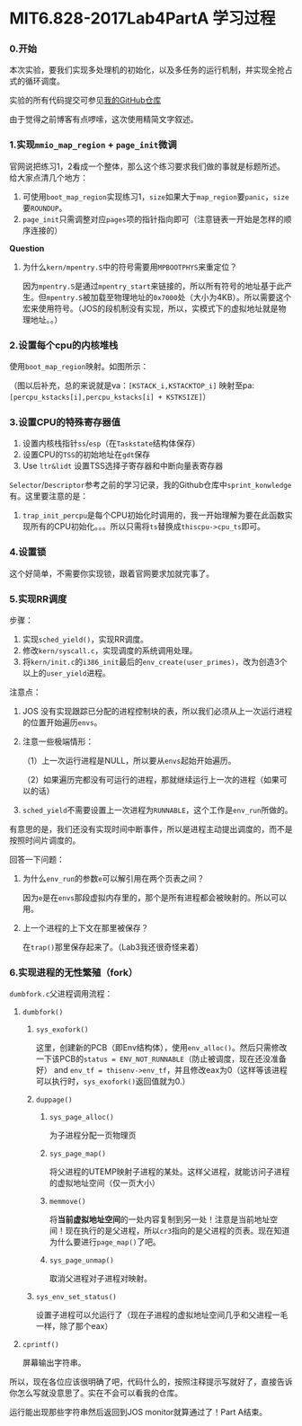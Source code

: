 # MIT6.828-2017Lab4PartA 学习过程

### 0.开始

本次实验，要我们实现多处理机的初始化，以及多任务的运行机制，并实现全抢占式的循环调度。

实验的所有代码提交可参见[我的GitHub仓库](https://github.com/astzls213/MIT6.828-2017Lab)

由于觉得之前博客有点啰嗦，这次使用精简文字叙述。

### 1.实现`mmio_map_region` + `page_init`微调

官网说把练习1，2看成一个整体，那么这个练习要求我们做的事就是标题所述。给大家点清几个地方：

1. 可使用`boot_map_region`实现练习1，`size`如果大于`map_region`要`panic`，`size`要`ROUNDUP`。
2. `page_init`只需调整对应`pages`项的指针指向即可（注意链表一开始是怎样的顺序连接的）

**Question**

1. 为什么`kern/mpentry.S`中的符号需要用`MPBOOTPHYS`来重定位？

   因为`mpentry.S`是通过`mpentry_start`来链接的，所以所有符号的地址基于此产生。但`mpentry.S`被加载至物理地址的`0x7000`处（大小为4KB）。所以需要这个宏来使用符号。（JOS的段机制没有实现，所以，实模式下的虚拟地址就是物理地址。。）

### 2.设置每个cpu的内核堆栈

使用`boot_map_region`映射。如图所示：

（图以后补充，总的来说就是va：`[KSTACK_i,KSTACKTOP_i]` 映射至pa:`[percpu_kstacks[i],percpu_kstacks[i] + KSTKSIZE]`）

### 3.设置CPU的特殊寄存器值

1. 设置内核栈指针`ss`/`esp`（在`Taskstate`结构体保存）
2. 设置CPU的`TSS`的初始地址在`gdt`保存
3. Use `ltr&lidt` 设置TSS选择子寄存器和中断向量表寄存器

`Selector`/`Descriptor`参考之前的学习记录，我的Github仓库中`sprint_konwledge`有。这里要注意的是：

1. `trap_init_percpu`是每个CPU初始化时调用的，我一开始理解为要在此函数实现所有的CPU初始化。。。所以只需将`ts`替换成`thiscpu->cpu_ts`即可。

### 4.设置锁

这个好简单，不需要你实现锁，跟着官网要求加就完事了。

### 5.实现RR调度

步骤：

1. 实现`sched_yield()`，实现RR调度。
2. 修改`kern/syscall.c`，实现调度的系统调用处理。
3. 将`kern/init.c`的`i386_init`最后的`env_create(user_primes)`，改为创造3个以上的`user_yield`进程。

注意点：

1. JOS 没有实现跟踪已分配的进程控制块的表，所以我们必须从上一次运行进程的位置开始遍历`envs`。

2. 注意一些极端情形：

   （1）上一次运行进程是NULL，所以要从`envs`起始开始遍历。

   （2）如果遍历完都没有可运行的进程，那就继续运行上一次的进程（如果可以的话）

3. `sched_yield`不需要设置上一次进程为`RUNNABLE`，这个工作是`env_run`所做的。

有意思的是，我们还没有实现时间中断事件，所以是进程主动提出调度的，而不是按照时间片调度的。

回答一下问题：

1. 为什么`env_run`的参数`e`可以解引用在两个页表之间？

   因为`e`是在`envs`那段虚拟内存里的，那个是所有进程都会被映射的。所以可以用。

2. 上一个进程的上下文在那里被保存？

   在`trap()`那里保存起来了。（Lab3我还很奇怪来着）

### 6.实现进程的无性繁殖（fork）

`dumbfork.c`父进程调用流程：

1. `dumbfork()`

   1. `sys_exofork()`

      这里，创建新的PCB（即Env结构体），使用`env_alloc()`。然后只需修改一下该PCB的`status = ENV_NOT_RUNNABLE`（防止被调度，现在还没准备好） and `env_tf = thisenv->env_tf`，并且修改eax为0（这样等该进程可以执行时，`sys_exofork()`返回值就为0.）

   2. `duppage()`

      1. `sys_page_alloc()`

         为子进程分配一页物理页

      2. `sys_page_map()`

         将父进程的UTEMP映射子进程的某处。这样父进程，就能访问子进程的虚拟地址空间（仅一页大小）

      3. `memmove()`

         将**当前虚拟地址空间**的一处内容复制到另一处！注意是当前地址空间！现在执行的是父进程，所以`cr3`指向的是父进程的页表。现在知道为什么要进行`page_map()`了吧。

      4. `sys_page_unmap()`

         取消父进程对子进程对映射。

   3. `sys_env_set_status()`

      设置子进程可以允运行了（现在子进程的虚拟地址空间几乎和父进程一毛一样，除了那个eax）

2. `cprintf()`

   屏幕输出字符串。

所以，现在各位应该很明确了吧，代码什么的，按照注释提示写就好了，直接告诉你怎么写就没意思了。实在不会可以看我的仓库。

运行能出现那些字符串然后返回到JOS monitor就算通过了！Part A结束。

